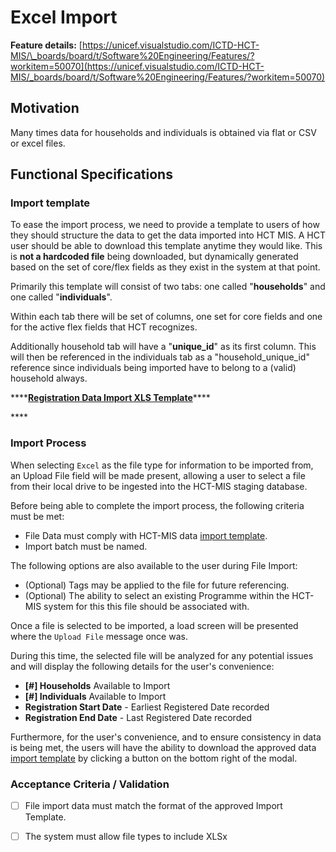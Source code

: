 # Excel Import

**Feature details:** [https://unicef.visualstudio.com/ICTD-HCT-MIS/\_boards/board/t/Software%20Engineering/Features/?workitem=50070](https://unicef.visualstudio.com/ICTD-HCT-MIS/_boards/board/t/Software%20Engineering/Features/?workitem=50070)

## Motivation

Many times data for households and individuals is obtained via flat or CSV or excel files.

## **Functional Specifications**

### Import template

To ease the import process, we need to provide a template to users of how they should structure the data to get the data imported into HCT MIS. A HCT user should be able to download this template anytime they would like. This is **not a hardcoded file** being downloaded, but dynamically generated based on the set of core/flex fields as they exist in the system at that point.

Primarily this template will consist of two tabs: one called "**households**" and one called "**individuals**".

Within each tab there will be set of columns, one set for core fields and one for the active flex fields that HCT recognizes.

Additionally household tab will have a "**unique\_id**" as its first column. This will then be referenced in the individuals tab as a "household\_unique\_id" reference since individuals being imported have to belong to a \(valid\) household always.

\*\*\*\*[**Registration Data Import XLS Template**](https://docs.google.com/spreadsheets/d/1uNXQmOJd7eZC8Q-4IJ0iYGpvOjvfjRIe43eIN6dkFDg/edit?usp=sharing)\*\*\*\*



\*\*\*\*

### **Import Process**

When selecting `Excel` as the file type for information to be imported from, an Upload File field will be made present, allowing a user to select a file from their local drive to be ingested into the HCT-MIS staging database.

Before being able to complete the import process, the following criteria must be met:

* File Data must comply with HCT-MIS data [import template](via-excel-import.md#import-template).
* Import batch must be named.

The following options are also available to the user during File Import:

* \(Optional\) Tags may be applied to the file for future referencing.
* \(Optional\) The ability to select an existing Programme within the HCT-MIS system for this this file should be associated with.

Once a file is selected to be imported, a load screen will be presented where the `Upload File` message once was.

During this time, the selected file will be analyzed for any potential issues and will display the following details for the user's convenience:

* **\[\#\] Households** Available to Import
* **\[\#\] Individuals** Available to Import
* **Registration Start Date** - Earliest Registered Date recorded
* **Registration End Date** - Last Registered Date recorded

Furthermore, for the user's convenience, and to ensure consistency in data is being met, the users will have the ability to download the approved data [import template](via-excel-import.md#import-template) by clicking a button on the bottom right of the modal.



### Acceptance Criteria / Validation

* [ ] File import data must match the format of the approved Import Template.
* [ ] The system must allow file types to include XLSx

